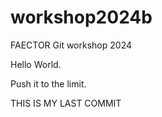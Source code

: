 # workshop2024b
FAECTOR Git workshop 2024

Hello World.

Push it to the limit.


THIS IS MY LAST COMMIT